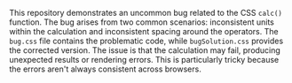 This repository demonstrates an uncommon bug related to the CSS `calc()` function.  The bug arises from two common scenarios: inconsistent units within the calculation and inconsistent spacing around the operators. The `bug.css` file contains the problematic code, while `bugSolution.css` provides the corrected version.  The issue is that the calculation may fail, producing unexpected results or rendering errors.   This is particularly tricky because the errors aren't always consistent across browsers.